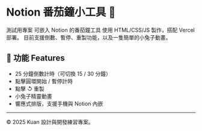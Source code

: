 # Notion 番茄鐘小工具 🍅

測試用專案
可嵌入 Notion 的番茄鐘工具
使用 HTML/CSS/JS 製作，搭配 Vercel 部署。
目前支援倒數、暫停、重製功能，以及一隻簡單的小兔子動畫。



## 🔧 功能 Features

- 25 分鐘倒數計時（可切換 15 / 30 分鐘）
- 點擊圓環開始 / 暫停計時
- 點擊 ↺ 重製
- 小兔子精靈動畫
- 響應式排版，支援手機與 Notion 內嵌

---
© 2025 Kuan 設計與開發練習專案。
